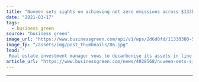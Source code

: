 ```yaml
---
title: "Nuveen sets sights on achieving net zero emissions across $133bn property portfolio"
date: "2021-03-17"
tags: 
  - business green
source: "business green"
image_url: "https://www.businessgreen.com/api/v1/wps/2d6d8fd/11330380-5c29-40fb-996a-ddf40e4c6d55/4/Nuveen-cube-berlin-185x114.jpg"
image_fp: "/assets/img/post_thumbnails/86.jpg"
lead: "
 Real estate investment manager vows to decarbonise its assets in line with global climate goals by developing net zero business plan for every building in its portfolio ..."
article_url: "https://www.businessgreen.com/news/4028568/nuveen-sets-sights-achieving-net-zero-emissions-usd133bn-property-portfolio"
---
```


---
